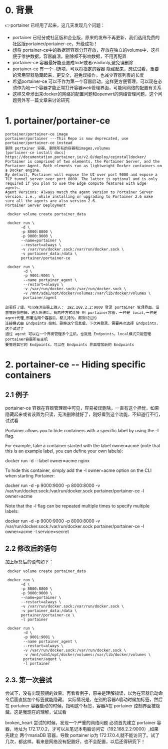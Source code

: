 # 0. 背景
  👉portainer 已经用了起来，这几天发现几个问题：
  - portainer 已经分成社区版和企业版，原来的发布不再更新，我们选用免费的社区版portainer/portainer-ce，升级成功！
  - 想将 portainer-ce中的数据同容器分开存放，存放在独立的volume中，这样便于维护数据，容器崩溃，删除都不影响数据，不用再配置
  - portainer-ce 容器最好能设置成hide或者readonly,避免误删除
  - portainer-ce 有一个 -l选项，可以将指定的容器 隐藏起来，想试试看，重要的常用容器隐藏起来，更安全，避免误操作，也减少容器列表的长度
  - 希望portainer-ce 可以不作为第一个容器启动，这样更方便管理，可以现在必须作为地一个容器才能正常打开容器web管理界面，可能同网络的配置有关系
  - 这样又牵涉出来docker的网络的配置问题和openwrt的网络管理问题，这个问题另外写一篇文章来讨论研究


# 1. portainer/portainer-ce

    portainer/portainer-ce image
    portainer/portainer ---This Repo is now deprecated, use portainer/portainer-ce instead
    删除 portainer 容器, 删除所有的容器和images,volumes
    [portainer-ce install docs] https://documentation.portainer.io/v2.0/deploy/ceinstalldocker/
    Portainer is comprised of two elements, the Portainer Server, and the Portainer Agent. Both elements run as lightweight Docker containers on a Docker engine.
    By default, Portainer will expose the UI over port 9000 and expose a TCP tunnel server over port 8000. The latter is optional and is only required if you plan to use the Edge compute features with Edge agents.
    Agent Versions: Always match the agent version to Portainer Server version. i.e., while installing or upgrading to Portainer 2.6 make sure all the agents are also version 2.6.
    Portainer Server Deployment

     docker volume create portainer_data
     
     docker run \
           -d \
           -p 8000:8000 \
           -p 9000:9000 \
           --name=portainer \
           --restart=always \
           -v /var/run/docker.sock:/var/run/docker.sock \
           -v portainer_data:/data \
           portainer/portainer-ce
        
     docker run \
            -d \
            -p 9001:9001 \
            --name portainer_agent \
            --restart=always \
            -v /var/run/docker.sock:/var/run/docker.sock \
            -v /mnt/sda1/opt/docker/volumes:/var/lib/docker/volumes \
            portainer/agent

    部署好了后，可以在浏览器上输入： 192.168.2.2:9000 登录 portainer 管理界面，设置管理员密码，进入系统后，有两种方式连接 到 portainer容器，一种是 local,一种是agent代理,部署这两个容器后，都支持的。都测试过的
    连接模式由 Endpoints 控制，删掉这个信息后，下次再登录，需要再次选择 Endpoints，这个试过了
    通过 agent 可以在一个界面管理多个主机，也就是 Endpoints，local模式只能管理portainer容器所在主机
    要管理其它的 Endpoints，可以在 Endpoints 界面增加新的 Endpoints

# 2. portainer-ce -- Hiding specific containers
## 2.1 例子

portainer-ce 容器在容器管理器中可见，容易被误删除，一直有这个担忧，如果隐藏起来或者设置为只读，无法删除就好了，刚好看到这个功能，不知道行不行，试试看

Portainer allows you to hide containers with a specific label by using the -l flag.

For example, take a container started with the label owner=acme (note that this is an example label, you can define your own labels):

docker run -d --label owner=acme nginx

To hide this container, simply add the -l owner=acme option on the CLI when starting Portainer:

docker run -d -p 9000:9000 -p 8000:8000 -v /var/run/docker.sock:/var/run/docker.sock portainer/portainer-ce -l owner=acme

Note that the -l flag can be repeated multiple times to specify multiple labels:

docker run -d -p 9000:9000 -p 8000:8000 -v /var/run/docker.sock:/var/run/docker.sock portainer/portainer-ce -l owner=acme -l service=secret

## 2.2 修改后的语句

加上标签后的语句如下：

     docker volume create portainer_data
     
     docker run \
           -d \
           -p 8000:8000 \
           -p 9000:9000 \
           --name=portainer \
           --restart=always \
           -v /var/run/docker.sock:/var/run/docker.sock \
           -v portainer_data:/data \
           portainer/portainer-ce \
           -l portainer
        
     docker run \
            -d \
            -p 9001:9001 \
            --name portainer_agent \
            --restart=always \
            -v /var/run/docker.sock:/var/run/docker.sock \
            -v /mnt/sda1/opt/docker/volumes:/var/lib/docker/volumes \
            portainer/agent \
            -l portainer

## 2.3. 第一次尝试

尝试下，没有出现预期的效果。再看看例子，原来是理解错误，以为在容器启动命令后面直接加个标签就能隐藏。 实际情况是，在别的容器A启动时候加标签，然后在 portainer 容器启动的时候，指明这个标签，容器A在 portainer 控制界面被隐藏。这是我现在的理解，试试看

broken_heart 尝试的时候，发现一个严重的网络问题
必须首先建立 portainer 容器，地址为 172.17.0.2，才可以从笔记本电脑访问它（192.168.2.2:9000）,如果先建立 两个mariaDB 容器，导致 portainer ip为 172.17.0.4,就不能访问了。试了几次，都这样。看来是网络没有配置好，也不会配置，以后还得研究下！
